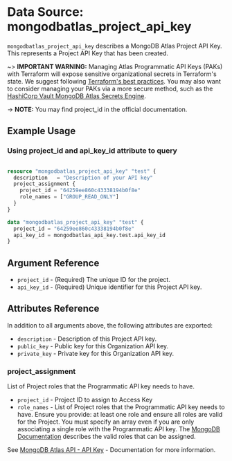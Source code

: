 # Data Source: mongodbatlas_project_api_key

`mongodbatlas_project_api_key` describes a MongoDB Atlas Project API Key. This represents a Project API Key that has been created.

~> **IMPORTANT WARNING:** Managing Atlas Programmatic API Keys (PAKs) with Terraform will expose sensitive organizational secrets in Terraform's state. We suggest following [Terraform's best practices](https://developer.hashicorp.com/terraform/language/state/sensitive-data). You may also want to consider managing your PAKs via a more secure method, such as the [HashiCorp Vault MongoDB Atlas Secrets Engine](https://developer.hashicorp.com/vault/docs/secrets/mongodbatlas).

-> **NOTE:** You may find project_id in the official documentation.

## Example Usage

### Using project_id and api_key_id attribute to query
```terraform

resource "mongodbatlas_project_api_key" "test" {
  description   = "Description of your API key"
  project_assignment {
    project_id = "64259ee860c43338194b0f8e"
    role_names = ["GROUP_READ_ONLY"]
  }
}

data "mongodbatlas_project_api_key" "test" {
  project_id = "64259ee860c43338194b0f8e"
  api_key_id = mongodbatlas_api_key.test.api_key_id
}
```

## Argument Reference

* `project_id` - (Required) The unique ID for the project.
* `api_key_id` - (Required) Unique identifier for this Project API key.

## Attributes Reference

In addition to all arguments above, the following attributes are exported:

* `description` - Description of this Project API key.
* `public_key` - Public key for this Organization API key.
* `private_key` - Private key for this Organization API key.

### project_assignment
List of Project roles that the Programmatic API key needs to have.

* `project_id` -  Project ID to assign to Access Key
* `role_names` -  List of Project roles that the Programmatic API key needs to have. Ensure you provide: at least one role and ensure all roles are valid for the Project. You must specify an array even if you are only associating a single role with the Programmatic API key. The [MongoDB Documentation](https://www.mongodb.com/docs/atlas/reference/user-roles/#project-roles) describes the valid roles that can be assigned.
    

See [MongoDB Atlas API - API Key](https://www.mongodb.com/docs/atlas/reference/api/projectApiKeys/get-all-apiKeys-in-one-project/) - Documentation for more information.
